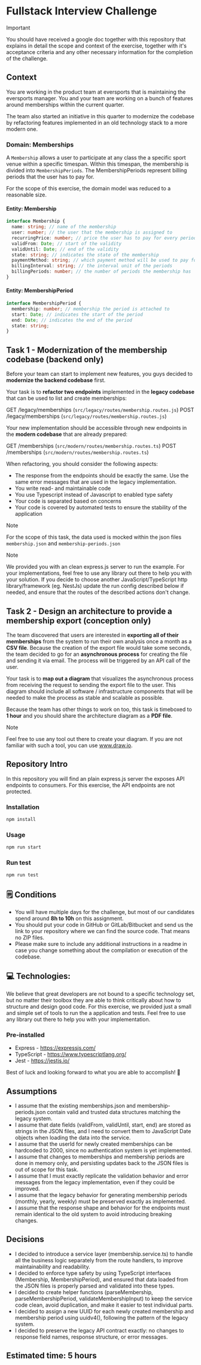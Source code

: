 # Fullstack Interview Challenge

> [!IMPORTANT]
> You should have received a google doc together with this repository that explains in detail the scope and context of the exercise, together with it's acceptance criteria and any other necessary information for the completion of the challenge.

## Context

You are working in the product team at eversports that is maintaining the eversports manager. You and your team are working on a bunch of features around memberships within the current quarter.

The team also started an initiative in this quarter to modernize the codebase by refactoring features implemented in an old technology stack to a more modern one.

### Domain: Memberships

A `Membership` allows a user to participate at any class the a specific sport venue within a specific timespan. Within this timespan, the membership is divided into `MembershipPeriods`. The MembershipPeriods represent billing periods that the user has to pay for.

For the scope of this exercise, the domain model was reduced to a reasonable size.

#### Entity: Membership

```ts
interface Membership {
  name: string; // name of the membership
  user: number; // the user that the membership is assigned to
  recurringPrice: number; // price the user has to pay for every period
  validFrom: Date; // start of the validity
  validUntil: Date; // end of the validity
  state: string; // indicates the state of the membership
  paymentMethod: string; // which payment method will be used to pay for the periods
  billingInterval: string; // the interval unit of the periods
  billingPeriods: number; // the number of periods the membership has
}
```

#### Entity: MembershipPeriod

```ts
interface MembershipPeriod {
  membership: number; // membership the period is attached to
  start: Date; // indicates the start of the period
  end: Date; // indicates the end of the period
  state: string;
}
```

## Task 1 - Modernization of the membership codebase (backend only)

Before your team can start to implement new features, you guys decided to **modernize the backend codebase** first.

Your task is to **refactor two endpoints** implemented in the **legacy codebase** that can be used to list and create memberships:

GET /legacy/memberships (`src/legacy/routes/membership.routes.js`)
POST /legacy/memberships (`src/legacy/routes/membership.routes.js`)

Your new implementation should be accessible through new endpoints in the **modern codebase** that are already prepared:

GET /memberships (`src/modern/routes/membership.routes.ts`)
POST /memberships (`src/modern/routes/membership.routes.ts`)

When refactoring, you should consider the following aspects:

- The response from the endpoints should be exactly the same. Use the same error messages that are used in the legacy implementation.
- You write read- and maintainable code
- You use Typescript instead of Javascript to enabled type safety
- Your code is separated based on concerns
- Your code is covered by automated tests to ensure the stability of the application

> [!NOTE]
> For the scope of this task, the data used is mocked within the json files `membership.json` and `membership-periods.json`

> [!NOTE]
> We provided you with an clean express.js server to run the example. For your implementations, feel free to use any library out there to help you with your solution. If you decide to choose another JavaScript/TypeScript http library/framework (eg. NestJs) update the run config described below if needed, and ensure that the routes of the described actions don't change.

## Task 2 - Design an architecture to provide a membership export (conception only)

The team discovered that users are interested in **exporting all of their memberships** from the system to run their own analysis once a month as a **CSV file**. Because the creation of the export file would take some seconds, the team decided to go for an **asynchronous process** for creating the file and sending it via email. The process will be triggered by an API call of the user.

Your task is to **map out a diagram** that visualizes the asynchronous process from receiving the request to sending the export file to the user. This diagram should include all software / infrastructure components that will be needed to make the process as stable and scalable as possible.

Because the team has other things to work on too, this task is timeboxed to **1 hour** and you should share the architecture diagram as a **PDF file**.

> [!NOTE]
> Feel free to use any tool out there to create your diagram. If you are not familiar with such a tool, you can use www.draw.io.

## Repository Intro

In this repository you will find an plain express.js server the exposes API endpoints to consumers. For this exercise, the API endpoints are not protected.

### Installation

```sh
npm install
```

### Usage

```sh
npm run start
```

### Run test

```sh
npm run test
```

## 🗒️ Conditions

- You will have multiple days for the challenge, but most of our candidates spend around **8h to 10h** on this assignment.
- You should put your code in GitHub or GitLab/Bitbucket and send us the link to your repository where we can find the source code. That means no ZIP files.
- Please make sure to include any additional instructions in a readme in case you change something about the compilation or execution of the codebase.

## 💻 Technologies:

We believe that great developers are not bound to a specific technology set, but no matter their toolbox they are able to think critically about how to structure and design good code. For this exercise, we provided just a small and simple set of tools to run the a application and tests. Feel free to use any library out there to help you with your implementation.

### Pre-installed

- Express - https://expressjs.com/
- TypeScript - https://www.typescriptlang.org/
- Jest - https://jestjs.io/

Best of luck and looking forward to what you are able to accomplish! 🙂


## Assumptions
- I assume that the existing memberships.json and membership-periods.json contain valid and trusted data structures matching the legacy system.
- I assume that date fields (validFrom, validUntil, start, end) are stored as strings in the JSON files, and I need to convert them to JavaScript Date objects when loading the data into the service.
- I assume that the userId for newly created memberships can be hardcoded to 2000, since no authentication system is yet implemented.
- I assume that changes to memberships and membership periods are done in memory only, and persisting updates back to the JSON files is out of scope for this task.
- I assume that I must exactly replicate the validation behavior and error messages from the legacy implementation, even if they could be improved.
- I assume that the legacy behavior for generating membership periods (monthly, yearly, weekly) must be preserved exactly as implemented.
- I assume that the response shape and behavior for the endpoints must remain identical to the old system to avoid introducing breaking changes.

## Decisions
- I decided to introduce a service layer (membership.service.ts) to handle all the business logic separately from the route handlers, to improve maintainability and readability.
- I decided to enforce type safety by using TypeScript interfaces (Membership, MembershipPeriod), and ensured that data loaded from the JSON files is properly parsed and validated into these types.
- I decided to create helper functions (parseMembership, parseMembershipPeriod, validateMembershipInput) to keep the service code clean, avoid duplication, and make it easier to test individual parts.
- I decided to assign a new UUID for each newly created membership and membership period using uuidv4(), following the pattern of the legacy system.
- I decided to preserve the legacy API contract exactly: no changes to response field names, response structure, or error messages.

## Estimated time: 5 hours